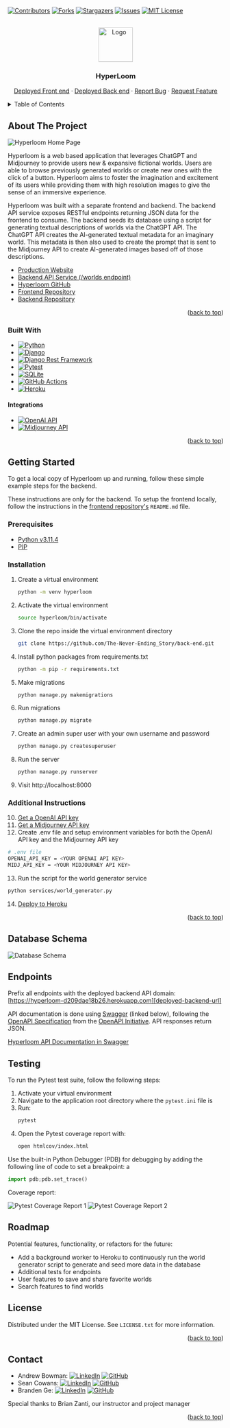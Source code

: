 <!-- Improved compatibility of back to top link: See: https://github.com/othneildrew/Best-README-Template/pull/73 -->
<a name="readme-top"></a>
<!--
*** Thanks for checking out the Best-README-Template. If you have a suggestion
*** that would make this better, please fork the repo and create a pull request
*** or simply open an issue with the tag "enhancement".
*** Don't forget to give the project a star!
*** Thanks again! Now go create something AMAZING! :D
-->

<!-- PROJECT SHIELDS -->
<!--
*** I'm using markdown "reference style" links for readability.
*** Reference links are enclosed in brackets [ ] instead of parentheses ( ).
*** See the bottom of this document for the declaration of the reference variables
*** for contributors-url, forks-url, etc. This is an optional, concise syntax you may use.
*** https://www.markdownguide.org/basic-syntax/#reference-style-links
-->
[![Contributors][contributors-shield]][contributors-url]
[![Forks][forks-shield]][forks-url]
[![Stargazers][stars-shield]][stars-url]
[![Issues][issues-shield]][issues-url]
[![MIT License][license-shield]][license-url]

<!-- PROJECT LOGO -->
<br />
<div align="center">
  <a href="https://github.com/The-Never-Ending-Story/back-end">
    <img src="images/logo.png" alt="Logo" width="80" height="80">
  </a>

<h3 align="center">HyperLoom</h3>

  <p align="center">
    <a href="https://hyper-loom-explorer.vercel.app">Deployed Front end</a>
    ·
    <a href="https://hyperloom-d209dae18b26.herokuapp.com/worlds">Deployed Back end</a>
    ·
    <a href="https://github.com/The-Never-Ending-Story/back-end/issues">Report Bug</a>
    ·
    <a href="https://github.com/The-Never-Ending-Story/back-end/issues">Request Feature</a>
  </p>
</div>

<!-- TABLE OF CONTENTS -->
<details>
  <summary>Table of Contents</summary>
  <ol>
    <li>
      <a href="#about-the-project">About The Project</a>
      <ul>
        <li><a href="#built-with">Built With</a></li>
      </ul>
    </li>
    <li>
      <a href="#getting-started">Getting Started</a>
      <ul>
        <li><a href="#prerequisites">Prerequisites</a></li>
        <li><a href="#installation">Installation</a></li>
        <li><a href="#additional-instructions">Additional Instructions</a></li>
      </ul>
    </li>
    <li><a href="#database-schema">Database Schema</a></li>
    <li><a href="#endpoints">Endpoints</a></li>
    <li><a href="#testing">Testing</a></li>
    <li><a href="#license">License</a></li>
    <li><a href="#contact">Contact</a></li>
  </ol>
</details>

<!-- ABOUT THE PROJECT -->
## About The Project

![Hyperloom Home Page](images/home.png)

Hyperloom is a web based application that leverages ChatGPT and Midjourney to provide users new & expansive fictional worlds. Users are able to browse previously generated worlds or create new ones with the click of a button. Hyperloom aims to foster the imagination and excitement of its users while providing them with high resolution images to give the sense of an immersive experience.

Hyperloom was built with a separate frontend and backend. The backend API service exposes RESTful endpoints returning JSON data for the frontend to consume. The backend seeds its database using a script for generating textual descriptions of worlds via the ChatGPT API. The ChatGPT API creates the AI-generated textual metadata for an imaginary world. This metadata is then also used to create the prompt that is sent to the Midjourney API to create AI-generated images based off of those descriptions.

- [Production Website][deployed-frontend-url]
- [Backend API Service (/worlds endpoint)][deployed-backend-url]
- [Hyperloom GitHub][hyperloom-gh-url]
- [Frontend Repository][frontend-gh-url]
- [Backend Repository][backend-gh-url]

<p align="right">(<a href="#readme-top">back to top</a>)</p>

### Built With

- [![Python][python-shield]][python-url]
- [![Django][django-shield]][django-url]
- [![Django Rest Framework][django-rest-framework-shield]][django-rest-framework-url]
- [![Pytest][pytest-shield]][pytest-url]
- [![SQLite][sqlite-shield]][sqlite-url]
- [![GitHub Actions][github-actions-shield]][github-actions-url]
- [![Heroku][heroku-shield]][heroku-url]

#### Integrations

- [![OpenAI API][open-ai-api-shield]][open-ai-api-url]
- [![Midjourney API][midjourney-api-shield]][midjourney-api-url]

<p align="right">(<a href="#readme-top">back to top</a>)</p>

<!-- GETTING STARTED -->
## Getting Started

To get a local copy of Hyperloom up and running, follow these simple example steps for the backend.

These instructions are only for the backend. To setup the frontend locally, follow the instructions in the [frontend repository's][frontend-gh-url] `README.md` file.

### Prerequisites

- [Python v3.11.4](python.org)
- [PIP](https://pypi.org/project/pip/)

### Installation

1. Create a virtual environment
   ```sh
   python -m venv hyperloom
   ```
2. Activate the virtual environment
   ```sh
   source hyperloom/bin/activate
   ```
3. Clone the repo inside the virtual environment directory
   ```sh
   git clone https://github.com/The-Never-Ending_Story/back-end.git
   ```
4. Install python packages from requirements.txt
   ```sh
   python -m pip -r requirements.txt
   ```
5. Make migrations
   ```sh
   python manage.py makemigrations
   ```
6. Run migrations
   ```sh
   python manage.py migrate
   ```
7. Create an admin super user with your own username and password
   ```sh
   python manage.py createsuperuser
   ```
8. Run the server
   ```sh
   python manage.py runserver
   ```
9. Visit http://localhost:8000

### Additional Instructions

10. [Get a OpenAI API key][open-ai-api-url]
11. [Get a Midjourney API key][midjourney-api-url]
12. Create .env file and setup environment variables for both the OpenAI API key and the Midjourney API key
   ```sh
   # .env file
   OPENAI_API_KEY = <YOUR OPENAI API KEY>
   MIDJ_API_KEY = <YOUR MIDJOURNEY API KEY>
   ```
13. Run the script for the world generator service
   ```sh
   python services/world_generator.py
   ```
14. [Deploy to Heroku](https://devcenter.heroku.com/articles/deploying-python)

<p align="right">(<a href="#readme-top">back to top</a>)</p>

## Database Schema

![Database Schema](images/database-schema.png)

## Endpoints

Prefix all endpoints with the deployed backend API domain: [https://hyperloom-d209dae18b26.herokuapp.com][deployed-backend-url]

API documentation is done using [Swagger](https://swagger.io/) (linked below), following the [OpenAPI Specification](https://github.com/OAI/OpenAPI-Specification) from the [OpenAPI Initiative](https://www.openapis.org/). API responses return JSON.

[Hyperloom API Documentation in Swagger](https://app.swaggerhub.com/apis-docs/brandenge/Hyperloom/1.1.1)

## Testing

To run the Pytest test suite, follow the following steps:

1. Activate your virtual environment
2. Navigate to the application root directory where the `pytest.ini` file is
3. Run:
    ```sh
    pytest
    ```
4. Open the Pytest coverage report with:
   ```sh
   open htmlcov/index.html
   ```

Use the built-in Python Debugger (PDB) for debugging by adding the following line of code to set a breakpoint:
          a
```python
import pdb;pdb.set_trace()
```

Coverage report:

![Pytest Coverage Report 1](images/test-coverage1.png)
![Pytest Coverage Report 2](images/test-coverage2.png)

<!-- ROADMAP -->
## Roadmap

Potential features, functionality, or refactors for the future:

- Add a background worker to Heroku to continuously run the world generator script to generate and seed more data in the database
- Additional tests for endpoints
- User features to save and share favorite worlds
- Search features to find worlds

<!-- LICENSE -->
## License

Distributed under the MIT License. See `LICENSE.txt` for more information.

<p align="right">(<a href="#readme-top">back to top</a>)</p>

<!-- CONTACT -->
## Contact

- Andrew Bowman: [![LinkedIn][linkedin-shield]][andrew-li-url] [![GitHub][github-shield]][andrew-gh-url]
- Sean Cowans: [![LinkedIn][linkedin-shield]][sean-li-url] [![GitHub][github-shield]][sean-gh-url]
- Branden Ge: [![LinkedIn][linkedin-shield]][branden-li-url] [![GitHub][github-shield]][branden-gh-url]

Special thanks to Brian Zanti, our instructor and project manager

<p align="right">(<a href="#readme-top">back to top</a>)</p>

<!-- MARKDOWN LINKS & IMAGES -->
<!-- https://www.markdownguide.org/basic-syntax/#reference-style-links -->
[contributors-shield]: https://img.shields.io/github/contributors/The-Never-Ending-Story/back-end.svg?style=for-the-badge
[contributors-url]: https://github.com/The-Never-Ending-Story/back-end/graphs/contributors
[forks-shield]: https://img.shields.io/github/forks/The-Never-Ending-Story/back-end.svg?style=for-the-badge
[forks-url]: https://github.com/The-Never-Ending-Story/back-end/network/members
[stars-shield]: https://img.shields.io/github/stars/The-Never-Ending-Story/back-end.svg?style=for-the-badge
[stars-url]: https://github.com/The-Never-Ending-Story/back-end/stargazers
[issues-shield]: https://img.shields.io/github/issues/The-Never-Ending-Story/back-end.svg?style=for-the-badge
[issues-url]: https://github.com/The-Never-Ending-Story/back-end/issues
[license-shield]: https://img.shields.io/github/license/The-Never-Ending-Story/back-end.svg?style=for-the-badge
[license-url]: https://github.com/The-Never-Ending-Story/back-end/blob/main/LICENSE.txt

[python-shield]: https://img.shields.io/badge/Python-3776AB?style=for-the-badge&logo=python&logoColor=white
[python-url]: https://www.python.org

[django-shield]: https://img.shields.io/badge/Django-092E20?style=for-the-badge&logo=django&logoColor=white
[django-url]: https://www.djangoproject.com

[django-rest-framework-shield]: https://img.shields.io/badge/Django_Rest_Framework-540303?style=for-the-badge&logo=django&logoColor=white
[django-rest-framework-url]: https://www.django-rest-framework.org

[pytest-shield]: https://img.shields.io/badge/Pytest-0A9EDC?style=for-the-badge&logo=pytest&logoColor=white
[pytest-url]: https://docs.pytest.org

[sqlite-shield]: https://img.shields.io/badge/SQLite-003B57?style=for-the-badge&logo=sqlite&logoColor=white
[sqlite-url]: https://www.sqlite.org

[github-actions-shield]: https://img.shields.io/badge/GitHub_Actions-2088FF?style=for-the-badge&logo=githubactions&logoColor=white
[github-actions-url]: https://github.com/features/actions

[open-ai-api-shield]: https://img.shields.io/badge/OpenAI_API-412991?style=for-the-badge&logo=openai&logoColor=white
[open-ai-api-url]: https://openai.com/blog/openai-api

[midjourney-api-shield]: https://img.shields.io/badge/Midjourney_API-061434?style=for-the-badge&logoColor=white
[midjourney-api-url]: https://www.midjourney.com

[heroku-shield]: https://img.shields.io/badge/Heroku-430098?style=for-the-badge&logo=heroku&logoColor=white
[heroku-url]: https://www.heroku.com

[hyperloom-gh-url]: https://github.com/The-Never-Ending-Story
[frontend-gh-url]: https://github.com/The-Never-Ending-Story/front-end
[backend-gh-url]: https://github.com/The-Never-Ending-Story/back-end

[deployed-frontend-url]: https://hyper-loom-explorer.vercel.app/
[deployed-backend-url]: https://hyperloom-d209dae18b26.herokuapp.com/worlds

[linkedin-shield]: https://img.shields.io/badge/LinkedIn-0A66C2?style=for-the-badge&logo=linkedin&logoColor=white
[github-shield]: https://img.shields.io/badge/GitHub-181717?style=for-the-badge&logo=github&logoColor=white

[andrew-li-url]: https://www.linkedin.com/in/andrew-b0wman/
[sean-li-url]: https://www.linkedin.com/in/sean-cowans-985554267/
[branden-li-url]: https://www.linkedin.com/in/brandenge/

[andrew-gh-url]: https://github.com/abwmn
[sean-gh-url]: https://github.com/sjcowans
[branden-gh-url]: https://github.com/brandenge
